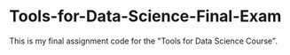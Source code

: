 # Tools-for-Data-Science-Final-Exam
This is my final assignment code for the "Tools for Data Science Course".
